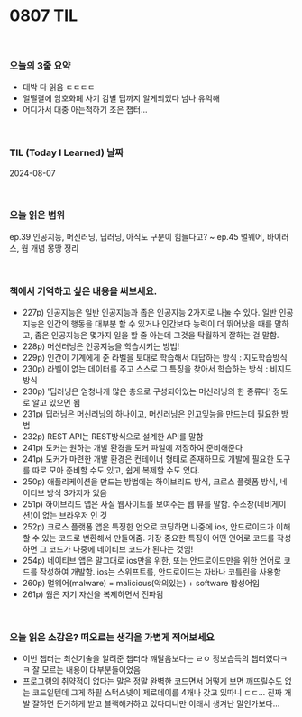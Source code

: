 # 0807 TIL

<br/>

### 오늘의 3줄 요약

- 대박 다 읽음 ㄷㄷㄷㄷ
- 얼떨결에 암호화폐 사기 감별 팁까지 알게되었다 넘나 유익해
- 어디가서 대충 아는척하기 조은 챕터...

<br/>

### TIL (Today I Learned) 날짜

2024-08-07

<br/>

### 오늘 읽은 범위

ep.39 인공지능, 머신러닝, 딥러닝, 아직도 구분이 힘들다고? ~ ep.45 멀웨어, 바이러스, 웜 개념 몽땅 정리

<br/>

### 책에서 기억하고 싶은 내용을 써보세요.

- 227p) 인공지능은 일반 인공지능과 좁은 인공지능 2가지로 나눌 수 있다. 일반 인공지능은 인간의 행동을 대부분 할 수 있거나 인간보다 능력이 더 뛰어났을 때를 말하고, 좁은 인공지능은 몇가지 일을 할 줄 아는데 그것을 탁월하게 잘하는 걸 말함.
- 228p) 머신러닝은 인공지능을 학습시키는 방법!
- 229p) 인간이 기계에게 준 라벨을 토대로 학습해서 대답하는 방식 : 지도학습방식
- 230p) 라벨이 없는 데이터를 주고 스스로 그 특징을 찾아서 학습하는 방식 : 비지도 방식
- 230p) '딥러닝은 엄청나게 많은 층으로 구성되어있는 머신러닝의 한 종류다' 정도로 알고 있으면 됨
- 231p) 딥러닝은 머신러닝의 하나이고, 머신러닝은 인고잊능을 만드는데 필요한 방법
- 232p) REST API는 REST방식으로 설계한 API를 말함
- 241p) 도커는 원하는 개발 환경을 도커 파일에 저장하여 준비해준다
- 241p) 도커가 마련한 개발 환경은 컨테이너 형태로 존재하므로 개발에 필요한 도구를 따로 모아 준비할 수도 있고, 쉽게 복제할 수도 있다.
- 250p) 애플리케이션을 만드는 방법에는 하이브리드 방식, 크로스 플렛폼 방식, 네이티브 방식 3가지가 있음
- 251p) 하이브리드 앱은 사실 웹사이트를 보여주는 웹 뷰를 말함. 주소창(네비게이션)이 없는 브라우저 인 것
- 252p) 크로스 플랫폼 앱은 특정한 언오로 코딩하면 나중에 ios, 안드로이드가 이해 할 수 있는 코드로 변환해서 만들어줌. 가장 중요한 특징이 어떤 언어로 코드를 작성하면 그 코드가 나중에 네이티브 코드가 된다는 것임!
- 254p) 네이티브 앱은 말그대로 ios만을 위한, 또는 안드로이드만을 위한 언어로 코드를 작성하여 개발함. ios는 스위프트를, 안드로이드는 자바나 코틀린을 사용함
- 260p) 멀웨어(malware) = malicious(악의있는) + software 합성어임
- 261p) 웜은 자기 자신을 복제하면서 전파됨

<br/>

### 오늘 읽은 소감은? 떠오르는 생각을 가볍게 적어보세요

- 이번 챕터는 최신기술을 알려준 챕터라 꺠달음보다는 ㄹㅇ 정보습득의 챕터였다ㅋㅋ 잘 모르는 내용이 대부분들이었음
- 프로그램의 취약점이 없다는 말은 정말 완벽한 코드면서 어떻게 보면 깨뜨릴수도 없는 코드일텐데 그게 하필 스턱스넷이 제로데이를 4개나 갖고 있따니 ㄷㄷ... 진짜 개발 잘하면 돈거하게 받고 블랙해커하고 있다더니만 이래서 생겨난 말인가보다...
